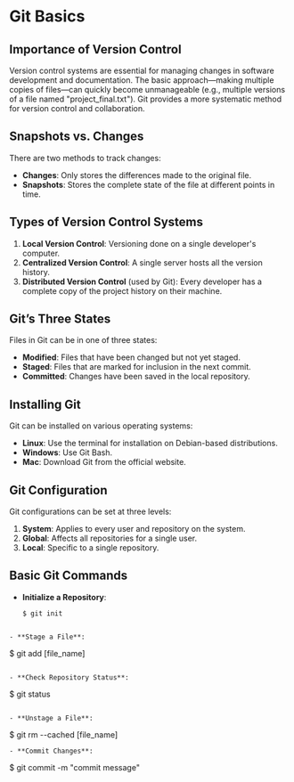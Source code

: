 # Git Basics

## Importance of Version Control
Version control systems are essential for managing changes in software development and documentation. The basic approach—making multiple copies of files—can quickly become unmanageable (e.g., multiple versions of a file named "project_final.txt"). Git provides a more systematic method for version control and collaboration.

## Snapshots vs. Changes
There are two methods to track changes:
- **Changes**: Only stores the differences made to the original file.
- **Snapshots**: Stores the complete state of the file at different points in time.

## Types of Version Control Systems
1. **Local Version Control**: Versioning done on a single developer's computer.
2. **Centralized Version Control**: A single server hosts all the version history.
3. **Distributed Version Control** (used by Git): Every developer has a complete copy of the project history on their machine.

## Git’s Three States
Files in Git can be in one of three states:
- **Modified**: Files that have been changed but not yet staged.
- **Staged**: Files that are marked for inclusion in the next commit.
- **Committed**: Changes have been saved in the local repository.

## Installing Git
Git can be installed on various operating systems:
- **Linux**: Use the terminal for installation on Debian-based distributions.
- **Windows**: Use Git Bash.
- **Mac**: Download Git from the official website.

## Git Configuration
Git configurations can be set at three levels:
1. **System**: Applies to every user and repository on the system.
2. **Global**: Affects all repositories for a single user.
3. **Local**: Specific to a single repository.

## Basic Git Commands

- **Initialize a Repository**:  
  ```
  $ git init
```

- **Stage a File**:
  ```
  $ git add [file_name]
```

- **Check Repository Status**:
  ```
  $ git status
```

- **Unstage a File**:
  ```
  $ git rm --cached [file_name]
```
- **Commit Changes**:
  ```
  $ git commit -m "commit message"
```
